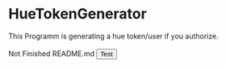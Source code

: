 # HueTokenGenerator
This Programm is generating a hue token/user if you authorize.<br></br>
<p1>Not Finished README.md</p1>
<button>Test</button>
